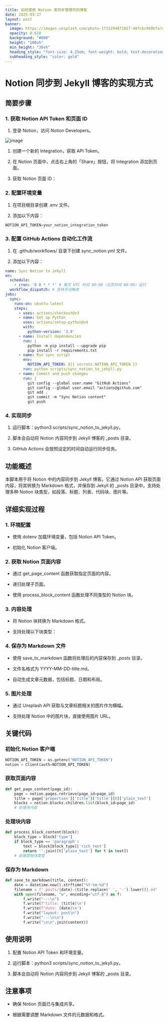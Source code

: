 ```yaml
---
title: 如何使用 Notion 来同步管理你的博客
date: 2025-03-27
layout: post
banner:
  image: https://images.unsplash.com/photo-1715294871857-48fcbc969bfa?crop=entropy&cs=tinysrgb&fit=max&fm=jpg&ixid=M3w2OTIwMzJ8MHwxfHJhbmRvbXx8fHx8fHx8fDE3NDMwNzkyNDF8&ixlib=rb-4.0.3&q=80&w=1080
  opacity: 0.618
  background: "#000"
  height: "100vh"
  min_height: "38vh"
  heading_style: "font-size: 4.25em; font-weight: bold; text-decoration: underline"
  subheading_style: "color: gold"
---
```


# Notion 同步到 Jekyll 博客的实现方式

## 简要步骤

### 1. 获取 Notion API Token 和页面 ID

1. 登录 Notion，访问 Notion Developers。

![image](https://prod-files-secure.s3.us-west-2.amazonaws.com/a7a0cc5a-89b9-4cda-8686-1fba0ca52f40/d19c1afe-dea5-4312-9333-786b0ba83054/image.png?X-Amz-Algorithm=AWS4-HMAC-SHA256&X-Amz-Content-Sha256=UNSIGNED-PAYLOAD&X-Amz-Credential=ASIAZI2LB466WDZ44N36%2F20250327%2Fus-west-2%2Fs3%2Faws4_request&X-Amz-Date=20250327T124041Z&X-Amz-Expires=3600&X-Amz-Security-Token=IQoJb3JpZ2luX2VjENz%2F%2F%2F%2F%2F%2F%2F%2F%2F%2FwEaCXVzLXdlc3QtMiJHMEUCIERSYqzqY6A5nfYmLDqkkgVmE5%2B%2BhHQk0ddOXdvhJjDTAiEA8SsAmm8QTErXbMZ8%2F25AGbopzxQrqT15QFaQsKhvyfUq%2FwMIRRAAGgw2Mzc0MjMxODM4MDUiDOdJfzuugPd%2BAEmQ2yrcAxxQvc6W6%2FgWZMSeVXi8kpuDg1NSXbybsVX%2FciWhEBuqmu2n6CLCm9QP7vNw8CrfODDhrM%2F%2B%2BJWcDFTCTQhzbZ4gLnZ4amrNxNV7jll1nmBvpvdFnm6XOsDyxRH4DF2QAM6AJ1RQA2%2BD8gF99UtPjs%2FOX%2FbeVVUrDbWIgF82EOPtOS2506Sp2ebB2vglAkpGJV%2BvMjrATE5Ae8wRCj%2FTZV%2FqhBx8qzTptXLSEIlfj3okiR8ukW6PiwGciy53jxDr7lq4vxcQ0Z%2BvPurggeQm9r%2FuZT1LN9og7KkIFNq1b1974pK5GEyRefCBHs18kNiz90lLoD3eNNEBO22uv7OHI9gPgOp0vzeR2dZ0dhfKxPtHiB%2BzsIAie%2FiW73OzEtE5PDvh0dhs1hbsxYAaBtbetUbvVhJIXbouK32tPKM2PX7boLQRztQU%2FTjxl86hLRuNcdGTr8pUfh8QQPFaOvOs29EbLVHPxAc8zxrSnh9T%2BMhiFwlzCWDSTeySjz24UEixltqUEgD5L1fA9Bo99R82v02yFjs9ue38Ytgn3zBL9SSc3NfHzmAGc87cnL5VmacN0ytIJKE22BGzQlvxWR6F7plfvgWL%2FFsXyISlPsgjpWdiKAUdpbBslRW9oRSzMJ%2F3lL8GOqUBRWORsjv8ha5TAQPUYcICifVvH7mJGiJkjq9e9PjfEMGNBR7H1P5%2Bw2lnrdllX6G8Y6Cc41tSZbM%2FIYrfGCdZV3xmdfw6j5x99OqI8pfZacIF2u%2B3ZRJufcHmBY9PNu5HTtjd2n9vzq5%2B%2BE1eeaWjJF5K0km7CID6m%2BNId9yprz%2Fi0q9pptrG4Y1OLCyDQS6ydJS%2F420VJUvX4gwW8luaNy3UTRO6&X-Amz-Signature=411a74c6211ee552f1e53162fa02fa3a4b99b9f2c6d223dfbb58d5bfbf6b7180&X-Amz-SignedHeaders=host&x-id=GetObject)

1. 创建一个新的 Integration，获取 API Token。

1. 在 Notion 页面中，点击右上角的「Share」按钮，将 Integration 添加到页面。

1. 获取 Notion 页面 ID：


### 2. 配置环境变量

1. 在项目根目录创建 .env 文件。

1. 添加以下内容：

```javascript
NOTION_API_TOKEN=your_notion_integration_token
```

### 3. 配置 GitHub Actions 自动化工作流

1. 在 .github/workflows/ 目录下创建 sync_notion.yml 文件。

1. 添加以下内容：

```yaml
name: Sync Notion to Jekyll
on:
  schedule:
    - cron: '0 0 * * *' # 每天 UTC 时间 00:00（北京时间 08:00）运行
  workflow_dispatch: # 支持手动触发
jobs:
  sync:
    runs-on: ubuntu-latest
    steps:
      - uses: actions/checkout@v3
      - name: Set up Python
        uses: actions/setup-python@v4
        with:
          python-version: '3.9'
      - name: Install dependencies
        run: |
          python -m pip install --upgrade pip
          pip install -r requirements.txt
      - name: Run sync script
        env:
          NOTION_API_TOKEN: ${{ secrets.NOTION_API_TOKEN }}
        run: python scripts/sync_notion_to_jekyll.py
      - name: Commit and push changes
        run: |
          git config --global user.name "GitHub Actions"
          git config --global user.email "actions@github.com"
          git add .
          git commit -m "Sync Notion content"
          git push
```

### 4. 实现同步

1. 运行脚本：python3 scripts/sync_notion_to_jekyll.py。

1. 脚本会自动将 Notion 内容同步到 Jekyll 博客的 _posts 目录。

1. GitHub Actions 会按照设定的时间自动运行同步任务。

## 功能概述

本脚本用于将 Notion 中的内容同步到 Jekyll 博客。它通过 Notion API 获取页面内容，将其转换为 Markdown 格式，并保存到 Jekyll 的 _posts 目录中。支持处理多种 Notion 块类型，如段落、标题、列表、代码块、图片等。

## 详细实现过程

### 1. 环境配置

- 使用 dotenv 加载环境变量，包括 Notion API Token。

- 初始化 Notion 客户端。

### 2. 获取 Notion 页面内容

- 通过 get_page_content 函数获取指定页面的内容。

- 递归处理子页面。

- 使用 process_block_content 函数处理不同类型的 Notion 块。

### 3. 内容处理

- 将 Notion 块转换为 Markdown 格式。

- 支持处理以下块类型：


### 4. 保存为 Markdown 文件

- 使用 save_to_markdown 函数将处理后的内容保存到 _posts 目录。

- 文件名格式为 YYYY-MM-DD-title.md。

- 自动生成文章元数据，包括标题、日期和布局。

### 5. 图片处理

- 通过 Unsplash API 获取与文章标题相关的图片作为横幅。

- 支持处理 Notion 中的图片块，直接使用图片 URL。

## 关键代码

### 初始化 Notion 客户端

```python
NOTION_API_TOKEN = os.getenv("NOTION_API_TOKEN")
notion = Client(auth=NOTION_API_TOKEN)
```

### 获取页面内容

```python
def get_page_content(page_id):
    page = notion.pages.retrieve(page_id=page_id)
    title = page['properties']['title']['title'][0]['plain_text']
    blocks = notion.blocks.children.list(block_id=page_id)
    # 处理块内容
```

### 处理块内容

```python
def process_block_content(block):
    block_type = block['type']
    if block_type == 'paragraph':
        text = block[block_type]['rich_text']
        return ''.join([t['plain_text'] for t in text])
    # 处理其他块类型
```

### 保存为 Markdown

```python
def save_to_markdown(title, content):
    date = datetime.now().strftime("%Y-%m-%d")
    filename = f"_posts/{date}-{title.replace(' ', '-').lower()}.md"
    with open(filename, "w", encoding="utf-8") as f:
        f.write("---\n")
        f.write(f"title: {title}\n")
        f.write(f"date: {date}\n")
        f.write("layout: post\n")
        f.write("---\n\n")
        f.write("\n\n".join(content))
```

## 使用说明

1. 配置 Notion API Token 和环境变量。

1. 运行脚本：python3 scripts/sync_notion_to_jekyll.py。

1. 脚本会自动将 Notion 内容同步到 Jekyll 博客的 _posts 目录。

## 注意事项

- 确保 Notion 页面已与集成共享。

- 根据需要调整 Markdown 文件的元数据和格式。